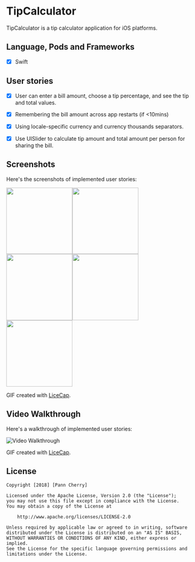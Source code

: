 # TipCalculator

TipCalculator is a tip calculator application for iOS platforms.


## Language, Pods and Frameworks
- [x] Swift


## User stories

- [x] User can enter a bill amount, choose a tip percentage, and see the tip and total values.
- [x] Remembering the bill amount across app restarts (if <10mins)
- [x] Using locale-specific currency and currency thousands separators.
- [x] Use UISlider to calculate tip amount and total amount per person for sharing the bill.



## Screenshots 

Here's the screenshots of implemented user stories: 

<img src='https://i.imgur.com/KNi2ivu.png' title='Screenshot1' width='175' alt='' /><img src='https://i.imgur.com/OhDEkVx.png' title='Screenshot2' width='175' alt='' /><img src='https://i.imgur.com/XMnW1Iz.png' title='Screenshot3' width='175' alt='' /><img src='https://i.imgur.com/c7j0UQA.png' title='Screenshot4' width='175' alt='' /><img src='https://i.imgur.com/50JSKQP.png' title='Screenshot5' width='175' alt='' />

GIF created with [LiceCap](http://www.cockos.com/licecap/).



## Video Walkthrough 

Here's a walkthrough of implemented user stories: 

<img src='https://i.imgur.com/did6xqN.gif' title='Video Walkthrough' width='' alt='Video Walkthrough' />

GIF created with [LiceCap](http://www.cockos.com/licecap/).


## License

    Copyright [2018] [Pann Cherry]

    Licensed under the Apache License, Version 2.0 (the "License");
    you may not use this file except in compliance with the License.
    You may obtain a copy of the License at

        http://www.apache.org/licenses/LICENSE-2.0

    Unless required by applicable law or agreed to in writing, software
    distributed under the License is distributed on an "AS IS" BASIS,
    WITHOUT WARRANTIES OR CONDITIONS OF ANY KIND, either express or implied.
    See the License for the specific language governing permissions and
    limitations under the License.
